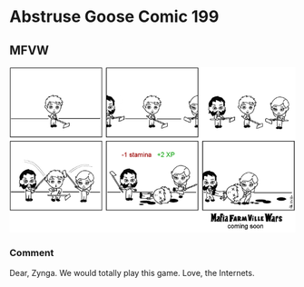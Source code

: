 # Abstruse Goose Comic 199
## MFVW

![image](you_have_a_gift_waiting_for_you.png)
### Comment
Dear, Zynga. We would totally play this game. Love, the Internets.
